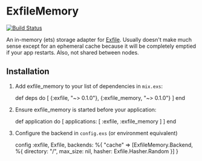 # ExfileMemory

[![Build Status](https://travis-ci.org/keichan34/exfile-memory.svg?branch=master)](https://travis-ci.org/keichan34/exfile-memory)

An in-memory (ets) storage adapter for [Exfile](https://github.com/keichan34/exfile).
Usually doesn't make much sense except for an ephemeral cache because it will be
completely emptied if your app restarts. Also, not shared between nodes.

## Installation

  1. Add exfile_memory to your list of dependencies in `mix.exs`:

        def deps do
          [
            {:exfile, "~> 0.1.0"},
            {:exfile_memory, "~> 0.1.0"}
          ]
        end

  2. Ensure exfile_memory is started before your application:

        def application do
          [
            applications: [
              :exfile,
              :exfile_memory
            ]
          ]
        end

  3. Configure the backend in `config.exs` (or environment equivalent)

        config :exfile, Exfile,
          backends: %{
            "cache" => [ExfileMemory.Backend, %{
              directory: "/",
              max_size: nil,
              hasher: Exfile.Hasher.Random
            }]
          }
